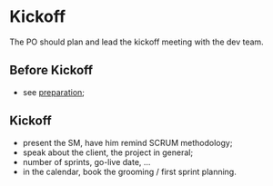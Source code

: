 # Kickoff

The PO should plan and lead the kickoff meeting with the dev team.

## Before Kickoff
- see [preparation](./preparation.md);


## Kickoff

- present the SM, have him remind SCRUM methodology;
- speak about the client, the project in general;
- number of sprints, go-live date, ...
- in the calendar, book the grooming / first sprint planning.

